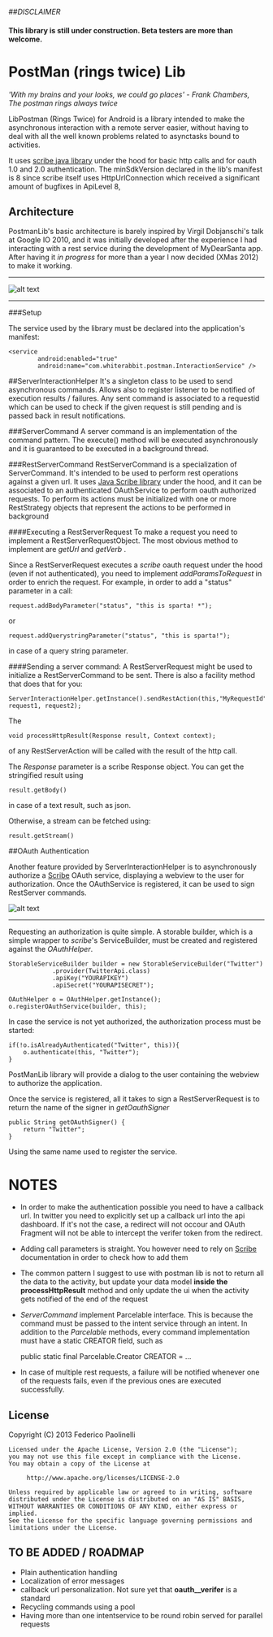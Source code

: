 ##_DISCLAIMER_
#### This library is still under construction. Beta testers are more than welcome. 


PostMan (rings twice) Lib
=========

_'With my brains and your looks, we could go places' - Frank Chambers, The postman rings always twice_


LibPostman (Rings Twice) for Android is a library intended to make the asynchronous interaction with a remote server easier, without having to deal with all the well known problems related to asynctasks bound to activities.

It uses [scribe java library][scribe] under the hood for basic http calls and for oauth 1.0 and 2.0 authentication. The minSdkVersion declared in the lib's manifest is 8 since scribe itself uses HttpUrlConnection which received a significant amount of bugfixes in ApiLevel 8, 



Architecture
-------
PostmanLib's basic architecture is barely inspired by Virgil Dobjanschi's talk at Google IO 2010, and it was initially developed after the experience I had interacting with a rest service during the development of MyDearSanta app.
After having it _in progress_ for more than a year I now decided (XMas 2012) to make it working.

----

![alt text](https://raw.github.com/fedepaol/PostmanLib--Rings-Twice--Android/master/images/postman.png "Logo Title Text 1")

---

###Setup

The service used by the library must be declared into the application's manifest:

    <service
            android:enabled="true"
            android:name="com.whiterabbit.postman.InteractionService" />  


##ServerInteractionHelper
It's a singleton class to be used to send asynchronous commands. Allows also to register listener to be notified of execution results / failures.
Any sent command is associated to a requestid which can be used to check if the given request is still pending and is passed back in result notifications.

###ServerCommand
A server command is an implementation of the command pattern. The execute() method will be
executed asynchronously and it is guaranteed to be executed in a background thread.

###RestServerCommand
RestServerCommand is a specialization of ServerCommand. It's intended to be used to perform rest operations against a given url.
It uses [Java Scribe library][scribe] under the hood, and it can be associated to an authenticated OAuthService to perform oauth authorized requests.
To perform its actions must be initialized with one or more RestStrategy objects that represent the actions to be performed in background

####Executing a RestServerRequest
To make a request you need to implement a RestServerRequestObject.
The most obvious method to implement are _getUrl_ and _getVerb_ .

Since a RestServerRequest executes a _scribe_ oauth request under the hood (even if not authenticated), you need to implement _addParamsToRequest_ in order to enrich the request.
For example, in order to add a "status" parameter in a call:

    request.addBodyParameter("status", "this is sparta! *");

or

    request.addQuerystringParameter("status", "this is sparta!");

in case of a query string parameter.

####Sending a server command:
A RestServerRequest might be used to initialize a RestServerCommand to be sent. There is also a facility method that does that for you:

    ServerInteractionHelper.getInstance().sendRestAction(this,"MyRequestId", request1, request2);

The


    void processHttpResult(Response result, Context context);

of any RestServerAction will be called with the result of the http call.

The _Response_ parameter is a scribe Response object. You can get the stringified result using

    result.getBody()

in case of a text result, such as json.

Otherwise, a stream can be fetched using:

    result.getStream()





##OAuth Authentication

Another feature provided by ServerInteractionHelper is to asynchronously authorize a [Scribe][scribe] OAuth service, displaying a webview to the user for authorization. Once the OAuthService is registered, it can be used to sign RestServer commands.

![alt text](https://raw.github.com/fedepaol/PostmanLib--Rings-Twice--Android/master/images/postman_oauth.png "Logo Title Text 1")

---

Requesting an authorization is quite simple.
A storable builder, which is a simple wrapper to _scribe_'s ServiceBuilder, must be created and registered against the _OAuthHelper_.

    StorableServiceBuilder builder = new StorableServiceBuilder("Twitter")
                .provider(TwitterApi.class)
                .apiKey("YOURAPIKEY")
                .apiSecret("YOURAPISECRET");

    OAuthHelper o = OAuthHelper.getInstance();
    o.registerOAuthService(builder, this);

In case the service is not yet authorized, the authorization process must be started:

    if(!o.isAlreadyAuthenticated("Twitter", this)){
        o.authenticate(this, "Twitter");
    }


PostManLib library will provide a dialog to the user containing the webview to authorize the application.

Once the service is registered, all it takes to sign a RestServerRequest is to return the name of the signer in _getOauthSigner_

    public String getOAuthSigner() {
        return "Twitter";
    }

Using the same name used to register the service.


# NOTES

* In order to make the authentication possible you need to have a callback url. In twitter you need to explicitly set up a callback url into the api dashboard. If it's not the case, a redirect will not occour and OAuth Fragment will not be able to intercept the verifer token from the redirect.

* Adding call parameters is straight. You however need to rely on [Scribe][scribe] documentation in order to check how to add them

* The common pattern I suggest to use with postman lib is not to return all the data to the activity, but update your data model <b>inside the processHttpResult</b> method and only update the ui when the activity gets notified of the end of the request

* _ServerCommand_ implement Parcelable interface. This is because the command must be passed to the intent service through an intent. In addition to the _Parcelable_ methods, every command implementation must have a static CREATOR field, such as 
    
    public static final Parcelable.Creator<SampleRestCommand> CREATOR = ...

* In case of multiple rest requests, a failure will be notified whenever one of the requests fails, even if the previous ones are executed successfully.

License
-------

  Copyright (C) 2013 Federico Paolinelli

	Licensed under the Apache License, Version 2.0 (the "License");
	you may not use this file except in compliance with the License.
	You may obtain a copy of the License at

	     http://www.apache.org/licenses/LICENSE-2.0

	Unless required by applicable law or agreed to in writing, software
	distributed under the License is distributed on an "AS IS" BASIS,
	WITHOUT WARRANTIES OR CONDITIONS OF ANY KIND, either express or implied.
	See the License for the specific language governing permissions and
	limitations under the License.


## TO BE ADDED / ROADMAP

* Plain authentication handling
* Localization of error messages 
* callback url personalization. Not sure yet that __oauth__verifer__  is a standard
* Recycling commands using a pool
* Having more than one intentservice to be round robin served for parallel requests




[scribe]: https://github.com/fernandezpablo85/scribe-java



